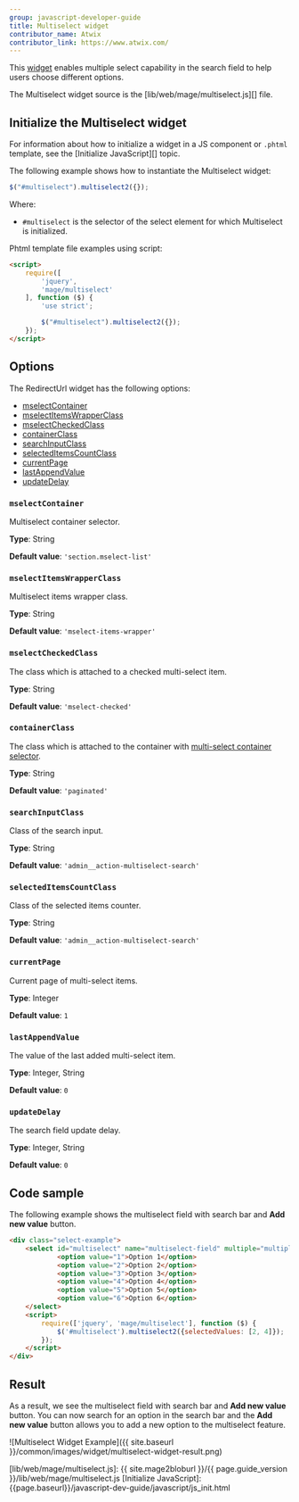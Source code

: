 ```yaml
---
group: javascript-developer-guide
title: Multiselect widget
contributor_name: Atwix
contributor_link: https://www.atwix.com/
---
```


This [widget](https://glossary.magento.com/widget/) enables multiple select capability in the search field to help users choose different options.

The Multiselect widget source is the [lib/web/mage/multiselect.js][] file.

## Initialize the Multiselect widget

For information about how to initialize a widget in a JS component or `.phtml` template, see the [Initialize JavaScript][] topic.

The following example shows how to instantiate the Multiselect widget:

```javascript
$("#multiselect").multiselect2({});
```

Where:

- `#multiselect` is the selector of the select element for which Multiselect is initialized.

Phtml template file examples using script:

```html
<script>
    require([
        'jquery',
        'mage/multiselect'
    ], function ($) {
        'use strict';

        $("#multiselect").multiselect2({});
    });
</script>
```

## Options

The RedirectUrl widget has the following options:

- [mselectContainer](#mselectcontainer)
- [mselectItemsWrapperClass](#mselectitemswrapperclass)
- [mselectCheckedClass](#mselectcheckedclass)
- [containerClass](#containerclass)
- [searchInputClass](#searchinputclass)
- [selectedItemsCountClass](#selecteditemscountclass)
- [currentPage](#currentpage)
- [lastAppendValue](#lastappendvalue)
- [updateDelay](#updateDelay)

### `mselectContainer`

Multiselect container selector.

**Type**: String

**Default value**: `'section.mselect-list'`

### `mselectItemsWrapperClass`

Multiselect items wrapper class.

**Type**: String

**Default value**: `'mselect-items-wrapper'`

### `mselectCheckedClass`

The class which is attached to a checked multi-select item.

**Type**: String

**Default value**: `'mselect-checked'`

### `containerClass`

The class which is attached to the container with [multi-select container selector](#mselectcontainer).

**Type**: String

**Default value**: `'paginated'`

### `searchInputClass`

Class of the search input.

**Type**: String

**Default value**: `'admin__action-multiselect-search'`

### `selectedItemsCountClass`

Class of the selected items counter.

**Type**: String

**Default value**: `'admin__action-multiselect-search'`

### `currentPage`

Current page of multi-select items.

**Type**: Integer

**Default value**: `1`

### `lastAppendValue`

The value of the last added multi-select item.

**Type**: Integer, String

**Default value**: `0`

### `updateDelay`

The search field update delay.

**Type**: Integer, String

**Default value**: `0`

## Code sample

The following example shows the multiselect field with search bar and **Add new value** button.

```html
<div class="select-example">
    <select id="multiselect" name="multiselect-field" multiple="multiple">
            <option value="1">Option 1</option>
            <option value="2">Option 2</option>
            <option value="3">Option 3</option>
            <option value="4">Option 4</option>
            <option value="5">Option 5</option>
            <option value="6">Option 6</option>
    </select>
    <script>
        require(['jquery', 'mage/multiselect'], function ($) {
            $('#multiselect').multiselect2({selectedValues: [2, 4]});
        });
    </script>
</div>
```

## Result

As a result, we see the multiselect field with search bar and **Add new value** button.
You can now search for an option in the search bar and the **Add new value** button allows you to add a new option to the multiselect feature.

![Multiselect Widget Example]({{ site.baseurl }}/common/images/widget/multiselect-widget-result.png)

<!-- Link Definitions -->
[lib/web/mage/multiselect.js]: {{ site.mage2bloburl }}/{{ page.guide_version }}/lib/web/mage/multiselect.js
[Initialize JavaScript]: {{page.baseurl}}/javascript-dev-guide/javascript/js_init.html
